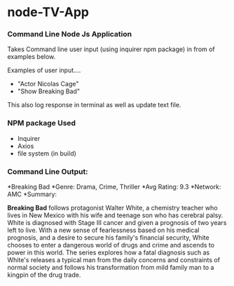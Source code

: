 # node-TV-App

### Command Line Node Js Application 
Takes Command line user input (using inquirer npm package) in from of examples below.

Examples of user input....
* "Actor Nicolas Cage"
* "Show Breaking Bad"

This also log response in terminal as well as update text file.

### NPM package Used
* Inquirer
* Axios
* file system (in build)


### Command Line Output: 
*Breaking Bad
*Genre: Drama, Crime, Thriller
*Avg Rating: 9.3
*Network: AMC
*Summary: <p><b>Breaking Bad</b> follows protagonist Walter White, a chemistry teacher who lives in New Mexico with his wife and teenage son who has cerebral palsy. White is diagnosed with Stage III cancer and given a prognosis of two years left to live. With a new sense of fearlessness based on his medical prognosis, and a desire to secure his family's financial security, White chooses to enter a dangerous world of drugs and crime and ascends to power in this world. The series explores how a fatal diagnosis such as White's releases a typical man from the daily concerns and constraints of normal society and follows his transformation from mild family man to a kingpin of the drug trade.</p>
